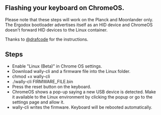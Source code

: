 ## Flashing your keyboard on ChromeOS.
Please note that these steps will work on the Planck and Moonlander only. The Ergodox bootloader advertises itself as an HID device and ChromeOS doesn't forward HID devices to the Linux container.

Thanks to [@drafcode](https://github.com/draftcode) for the instructions.

## Steps
* Enable "Linux (Beta)" in Chrome OS settings.
* Download wally-cli and a firmware file into the Linux folder.
* chmod +x wally-cli
* ./wally-cli FIRMWARE_FILE.bin
* Press the reset button on the keyboard.
* ChromeOS shows a pop-up saying a new USB device is detected. Make it available to the Linux environment by clicking the popup or go to the settings page and allow it.
* wally-cli writes the firmware. Keyboard will be rebooted automatically.
